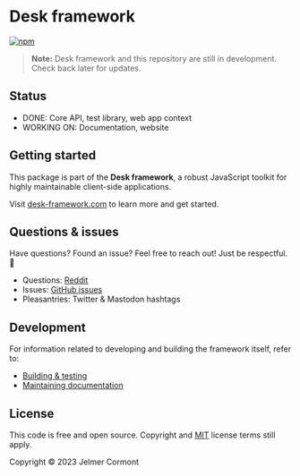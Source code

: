 # Desk framework

[![npm](https://img.shields.io/npm/v/@desk-framework/frame-core.svg)](https://www.npmjs.com/package/@desk-framework/frame-core)

> **Note:** Desk framework and this repository are still in development. Check back later for updates.

## Status

- DONE: Core API, test library, web app context
- WORKING ON: Documentation, website

## Getting started

This package is part of the **Desk framework**, a robust JavaScript toolkit for highly maintainable client-side applications.

Visit [desk-framework.com](https://desk-framework.com) to learn more and get started.

## Questions & issues

Have questions? Found an issue? Feel free to reach out! Just be respectful. 🙏

- Questions: [Reddit](https://www.reddit.com/r/desk_framework/)
- Issues: [GitHub issues](https://github.com/desk-framework/desk/issues)
- Pleasantries: Twitter & Mastodon hashtags

## Development

For information related to developing and building the framework itself, refer to:

- [Building & testing](./CONTRIBUTING.md)
- [Maintaining documentation](./DOCS.md)

## License

This code is free and open source. Copyright and [MIT](https://opensource.org/licenses/MIT) license terms still apply.

Copyright &copy; 2023 Jelmer Cormont
